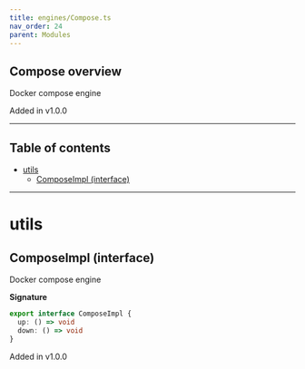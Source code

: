 ```yaml
---
title: engines/Compose.ts
nav_order: 24
parent: Modules
---
```


## Compose overview

Docker compose engine

Added in v1.0.0

---

<h2 class="text-delta">Table of contents</h2>

- [utils](#utils)
  - [ComposeImpl (interface)](#composeimpl-interface)

---

# utils

## ComposeImpl (interface)

Docker compose engine

**Signature**

```ts
export interface ComposeImpl {
  up: () => void
  down: () => void
}
```

Added in v1.0.0
